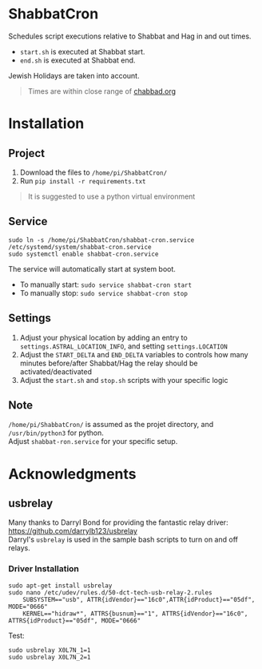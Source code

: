 # ShabbatCron
Schedules script executions relative to Shabbat and Hag in and out times.

* `start.sh` is executed at Shabbat start.
* `end.sh` is executed at Shabbat end.

Jewish Holidays are taken into account.

> Times are within close range of [chabbad.org](https://www.chabad.org/calendar/candlelighting_cdo/aid/6226/locationid/531/locationtype/1/save/1/jewish/Shabbat-Candle-Lighting-Times.htm)

# Installation
## Project
1. Download the files to `/home/pi/ShabbatCron/` 
1. Run `pip install -r requirements.txt`
> It is suggested to use a python virtual environment
## Service
```
sudo ln -s /home/pi/ShabbatCron/shabbat-cron.service /etc/systemd/system/shabbat-cron.service
sudo systemctl enable shabbat-cron.service
```
The service will automatically start at system boot.
* To manually start:
`sudo service shabbat-cron start`
* To manually stop:
`sudo service shabbat-cron stop`

## Settings
1. Adjust your physical location by adding an entry to `settings.ASTRAL_LOCATION_INFO`, and setting `settings.LOCATION`
1. Adjust the `START_DELTA` and `END_DELTA` variables to controls how many minutes before/after Shabbat/Hag the relay should be activated/deactivated
1. Adjust the `start.sh` and `stop.sh` scripts with your specific logic

## Note
`/home/pi/ShabbatCron/` is assumed as the projet directory, and `/usr/bin/python3` for python.<BR>
Adjust `shabbat-ron.service` for your specific setup.

# Acknowledgments
## usbrelay
Many thanks to Darryl Bond for providing the fantastic relay driver: https://github.com/darrylb123/usbrelay
<BR>Darryl's `usbrelay` is used in the sample bash scripts to turn on and off relays.

### Driver Installation
```
sudo apt-get install usbrelay
sudo nano /etc/udev/rules.d/50-dct-tech-usb-relay-2.rules
    SUBSYSTEM=="usb", ATTR{idVendor}=="16c0",ATTR{idProduct}=="05df", MODE="0666"
    KERNEL=="hidraw*", ATTRS{busnum}=="1", ATTRS{idVendor}=="16c0", ATTRS{idProduct}=="05df", MODE="0666"
```
Test:
```
sudo usbrelay X0L7N_1=1
sudo usbrelay X0L7N_2=1
```
